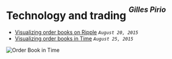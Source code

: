 # Technology and trading <sup><sup><i>Gilles Pirio</i></sup></sup>

* [Visualizing order books on Ripple](http://nbviewer.ipython.org/github/gip/techtrading/blob/master/ripple/OrderbooksRipple.ipynb) <code><i>August 20, 2015</i></code>
* [Visualizing order books in Time](http://nbviewer.ipython.org/github/gip/techtrading/blob/master/ripple/VisualizingOrderBookTime.ipynb) <code><i>August 25, 2015</i></code>

![Order Book in Time](https://raw.githubusercontent.com/gip/techtrading/master/img/order_book_time.png)